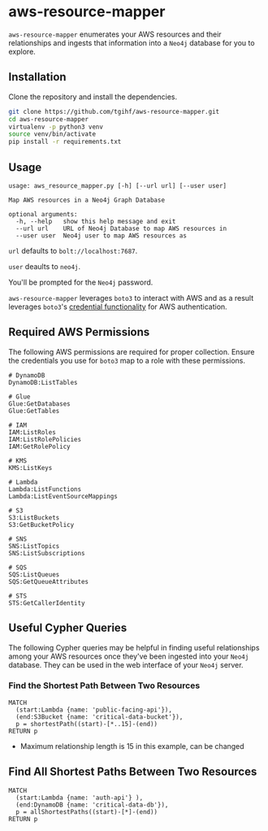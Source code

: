 # aws-resource-mapper

`aws-resource-mapper` enumerates your AWS resources and their relationships and ingests that information into a `Neo4j` database for you to explore.

## Installation

Clone the repository and install the dependencies.

```bash
git clone https://github.com/tgihf/aws-resource-mapper.git
cd aws-resource-mapper
virtualenv -p python3 venv
source venv/bin/activate
pip install -r requirements.txt
```

## Usage

```text
usage: aws_resource_mapper.py [-h] [--url url] [--user user]

Map AWS resources in a Neo4j Graph Database

optional arguments:
  -h, --help   show this help message and exit
  --url url    URL of Neo4j Database to map AWS resources in
  --user user  Neo4j user to map AWS resources as
```

`url` defaults to `bolt://localhost:7687`.

`user` deaults to `neo4j`.

You'll be prompted for the `Neo4j` password.

`aws-resource-mapper` leverages `boto3` to interact with AWS and as a result leverages `boto3`'s [credential functionality](https://boto3.amazonaws.com/v1/documentation/api/latest/guide/credentials.html) for AWS authentication.

## Required AWS Permissions

The following AWS permissions are required for proper collection. Ensure the credentials you use for `boto3` map to a role with these permissions.

```text
# DynamoDB
DynamoDB:ListTables

# Glue
Glue:GetDatabases
Glue:GetTables

# IAM
IAM:ListRoles
IAM:ListRolePolicies
IAM:GetRolePolicy

# KMS
KMS:ListKeys

# Lambda
Lambda:ListFunctions
Lambda:ListEventSourceMappings

# S3
S3:ListBuckets
S3:GetBucketPolicy

# SNS
SNS:ListTopics
SNS:ListSubscriptions

# SQS
SQS:ListQueues
SQS:GetQueueAttributes

# STS
STS:GetCallerIdentity
```

## Useful Cypher Queries

The following Cypher queries may be helpful in finding useful relationships among your AWS resources once they've been ingested into your `Neo4j` database. They can be used in the web interface of your `Neo4j` server.

### Find the Shortest Path Between Two Resources

```cypher
MATCH
  (start:Lambda {name: 'public-facing-api'}),
  (end:S3Bucket {name: 'critical-data-bucket'}),
  p = shortestPath((start)-[*..15]-(end))
RETURN p
```

* Maximum relationship length is 15 in this example, can be changed

## Find All Shortest Paths Between Two Resources

```cypher
MATCH
  (start:Lambda {name: 'auth-api'} ),
  (end:DynamoDB {name: 'critical-data-db'}),
  p = allShortestPaths((start)-[*]-(end))
RETURN p
```

